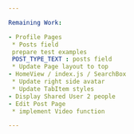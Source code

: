 ```yaml
---

Remaining Work:

- Profile Pages
 * Posts field
 prepare test examples
 POST_TYPE_TEXT : posts field
 * Update Page layout to top
- HomeView / index.js / SearchBox
 * Update right side avatar
 * Update TabItem styles
- Display Shared User 2 people
- Edit Post Page
 * implement Video function

---
```

